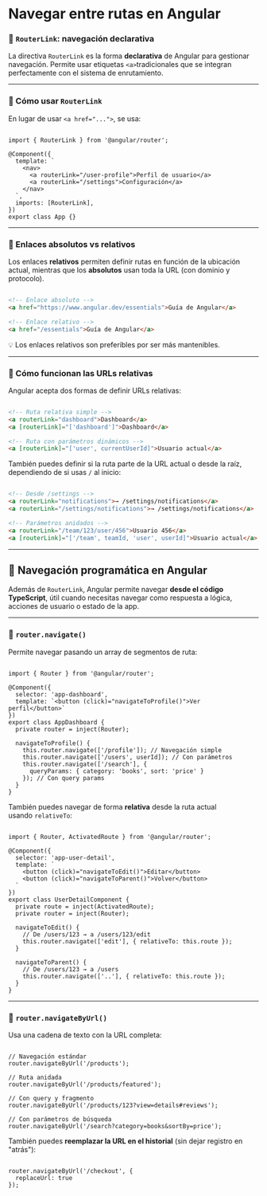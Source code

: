# Navegar entre rutas en Angular

### 📌 `RouterLink`: navegación declarativa

La directiva `RouterLink` es la forma **declarativa** de Angular para gestionar navegación. Permite usar etiquetas `<a>`tradicionales que se integran perfectamente con el sistema de enrutamiento.

---

### 🧭 Cómo usar `RouterLink`

En lugar de usar `<a href="...">`, se usa:

```tsx

import { RouterLink } from '@angular/router';

@Component({
  template: `
    <nav>
      <a routerLink="/user-profile">Perfil de usuario</a>
      <a routerLink="/settings">Configuración</a>
    </nav>
  `,
  imports: [RouterLink],
})
export class App {}

```

---

### 🔗 Enlaces absolutos vs relativos

Los enlaces **relativos** permiten definir rutas en función de la ubicación actual, mientras que los **absolutos** usan toda la URL (con dominio y protocolo).

```html

<!-- Enlace absoluto -->
<a href="https://www.angular.dev/essentials">Guía de Angular</a>

<!-- Enlace relativo -->
<a href="/essentials">Guía de Angular</a>

```

💡 Los enlaces relativos son preferibles por ser más mantenibles.

---

### 🧮 Cómo funcionan las URLs relativas

Angular acepta dos formas de definir URLs relativas:

```html

<!-- Ruta relativa simple -->
<a routerLink="dashboard">Dashboard</a>
<a [routerLink]="['dashboard']">Dashboard</a>

<!-- Ruta con parámetros dinámicos -->
<a [routerLink]="['user', currentUserId]">Usuario actual</a>

```

También puedes definir si la ruta parte de la URL actual o desde la raíz, dependiendo de si usas `/` al inicio:

```html

<!-- Desde /settings -->
<a routerLink="notifications">→ /settings/notifications</a>
<a routerLink="/settings/notifications">→ /settings/notifications</a>

<!-- Parámetros anidados -->
<a routerLink="/team/123/user/456">Usuario 456</a>
<a [routerLink]="['/team', teamId, 'user', userId]">Usuario actual</a>

```

---

## 🧠 Navegación programática en Angular

Además de `RouterLink`, Angular permite navegar **desde el código TypeScript**, útil cuando necesitas navegar como respuesta a lógica, acciones de usuario o estado de la app.

---

### 🔸 `router.navigate()`

Permite navegar pasando un array de segmentos de ruta:

```tsx

import { Router } from '@angular/router';

@Component({
  selector: 'app-dashboard',
  template: `<button (click)="navigateToProfile()">Ver perfil</button>`
})
export class AppDashboard {
  private router = inject(Router);

  navigateToProfile() {
    this.router.navigate(['/profile']); // Navegación simple
    this.router.navigate(['/users', userId]); // Con parámetros
    this.router.navigate(['/search'], {
      queryParams: { category: 'books', sort: 'price' }
    }); // Con query params
  }
}

```

También puedes navegar de forma **relativa** desde la ruta actual usando `relativeTo`:

```tsx

import { Router, ActivatedRoute } from '@angular/router';

@Component({
  selector: 'app-user-detail',
  template: `
    <button (click)="navigateToEdit()">Editar</button>
    <button (click)="navigateToParent()">Volver</button>
  `
})
export class UserDetailComponent {
  private route = inject(ActivatedRoute);
  private router = inject(Router);

  navigateToEdit() {
    // De /users/123 → a /users/123/edit
    this.router.navigate(['edit'], { relativeTo: this.route });
  }

  navigateToParent() {
    // De /users/123 → a /users
    this.router.navigate(['..'], { relativeTo: this.route });
  }
}

```

---

### 🔸 `router.navigateByUrl()`

Usa una cadena de texto con la URL completa:

```tsx

// Navegación estándar
router.navigateByUrl('/products');

// Ruta anidada
router.navigateByUrl('/products/featured');

// Con query y fragmento
router.navigateByUrl('/products/123?view=details#reviews');

// Con parámetros de búsqueda
router.navigateByUrl('/search?category=books&sortBy=price');

```

También puedes **reemplazar la URL en el historial** (sin dejar registro en "atrás"):

```tsx

router.navigateByUrl('/checkout', {
  replaceUrl: true
});

```